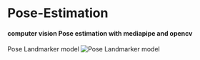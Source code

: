 # Pose-Estimation
#### computer vision Pose estimation with mediapipe and opencv

Pose Landmarker model
![Pose Landmarker model](https://drive.google.com/file/d/1ye_qMPzDrCf3ptWS5fub-u2KW_sEQJrr/view?usp=sharing)
